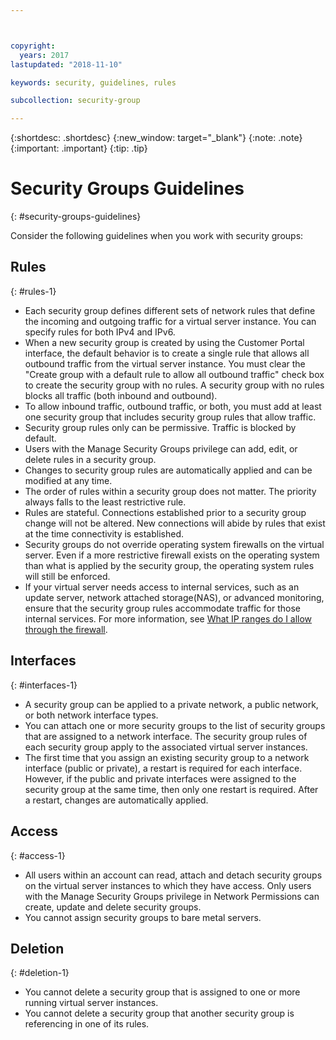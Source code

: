 ```yaml
---



copyright:
  years: 2017
lastupdated: "2018-11-10"

keywords: security, guidelines, rules

subcollection: security-group

---
```


{:shortdesc: .shortdesc}
{:new_window: target="_blank"}
{:note: .note}
{:important: .important}
{:tip: .tip}

# Security Groups Guidelines
{: #security-groups-guidelines}

Consider the following guidelines when you work with security groups:

## Rules
{: #rules-1}

* Each security group defines different sets of network rules that define the incoming and outgoing traffic for a virtual server instance. You can specify rules for both IPv4 and IPv6.
* When a new security group is created by using the Customer Portal interface, the default behavior is to create a single rule that allows all outbound traffic from the virtual server instance. You must clear the "Create group with a default rule to allow all outbound traffic" check box to create the security group with no rules. A security group with no rules blocks all traffic (both inbound and outbound).
* To allow inbound traffic, outbound traffic, or both, you must add at least one security group that includes security group rules that allow traffic.
* Security group rules only can be permissive. Traffic is blocked by default.
* Users with the Manage Security Groups privilege can add, edit, or delete rules in a security group.
* Changes to security group rules are automatically applied and can be modified at any time.
* The order of rules within a security group does not matter. The priority always falls to the least restrictive rule.
* Rules are stateful. Connections established prior to a security group change will not be altered. New connections will abide by rules that exist at the time connectivity is established.
* Security groups do not override operating system firewalls on the virtual server. Even if a more restrictive firewall exists on the operating system than what is applied by the security group, the operating system rules will still be enforced.
* If your virtual server needs access to internal services, such as an update server, network attached storage(NAS), or advanced monitoring, ensure that the security group rules accommodate traffic for those internal services. For more information, see [What IP ranges do I allow through the firewall](/docs/infrastructure/hardware-firewall-dedicated?topic=hardware-firewall-dedicated-ibm-cloud-ip-ranges).

## Interfaces
{: #interfaces-1}

* A security group can be applied to a private network, a public network, or both network interface types.
* You can attach one or more security groups to the list of security groups that are assigned to a network interface. The security group rules of each security group apply to the associated virtual server instances.
* The first time that you assign an existing security group to a network interface (public or private), a restart is required for each interface.  However, if the public and private interfaces were assigned to the security group at the same time, then only one restart is required.  After a restart, changes are automatically applied.

## Access
{: #access-1}

* All users within an account can read, attach and detach security groups on the virtual server instances to which they have access. Only users with the Manage Security Groups privilege in Network Permissions can create, update and delete security groups.
* You cannot assign security groups to bare metal servers.

## Deletion
{: #deletion-1}

* You cannot delete a security group that is assigned to one or more running virtual server instances.
* You cannot delete a security group that another security group is referencing in one of its rules.
